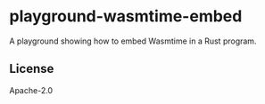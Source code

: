 # playground-wasmtime-embed

A playground showing how to embed Wasmtime in a Rust program.

## License

Apache-2.0

